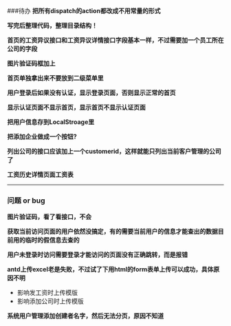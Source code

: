 ###待办
**把所有dispatch的action都改成不用常量的形式**


**写完后整理代码，整理目录结构！**


**首页的工资异议接口和工资异议详情接口字段基本一样，不过需要加一个员工所在公司的字段**


**图片验证码框加上**


**首页单独拿出来不要放到二级菜单里**


**用户登录后如果没有认证，显示登录页面，否则显示正常的首页**


**显示认证页面不显示首页，显示首页不显示认证页面**


**把用户信息存到LocalStroage里**


**把添加企业做成一个按钮?**


**列出公司的接口应该加上一个customerid，这样就能只列出当前客户管理的公司了**


**工资历史详情页面工资表**

---

### 问题  or bug
**图片验证码，看了看接口，不会**



**获取当前访问页面的用户依然没搞定，有的需要当前用户的信息才能查出的数据目前用的临时的假信息去查的**

**用户未登录时访问需要登录才能访问的页面没有正确跳转，而是报错**



**antd上传excel老是失败，不过试了下用html的form表单上传可以成功，具体原因不明**
  - 影响发工资时上传模版
  - 影响添加公司时上传模版
  
  
**系统用户管理添加创建者名字，然后无法分页，原因不知道**


